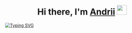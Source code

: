 <h1 align="center">Hi there, I'm <a href="https://www.linkedin.com/in/andrii-zakharenko" target="_blank">Andrii</a> 
<img src="https://github.com/blackcater/blackcater/raw/main/images/Hi.gif" height="32"/></h1>

[![Typing SVG](https://readme-typing-svg.demolab.com?font=Fira+Code&size=14&pause=1000&color=000000&center=true&vCenter=true&width=380&height=30&lines=Frontend+Developer+-%3E+React%2C+Redux%2C+Next.js)](https://git.io/typing-svg)


